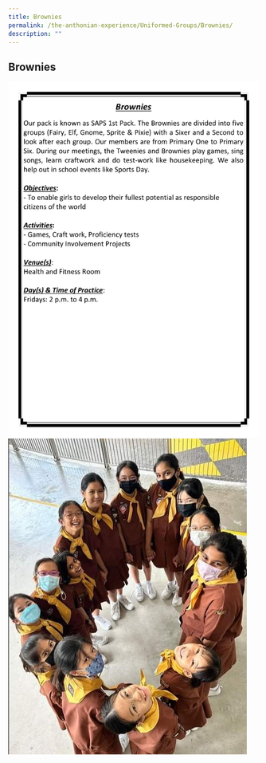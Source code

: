 ```yaml
---
title: Brownies
permalink: /the-anthonian-experience/Uniformed-Groups/Brownies/
description: ""
---
```

## Brownies 

![Brownies](/images/Brownies.png)
![brownies](/images/brownies.jpg)